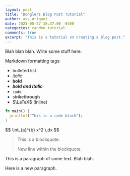 ```yaml
---
layout: post
title: "Donglers Blog Post Tutorial"
author: avs-origami
date: 2025-05-27 10:37:00 -0400
categories: random tutorial
comments: true
excerpt: "This is a tutorial on creating a blog post."
---
```


Blah blah blah. Write some stuff here.

Markdown formatting tags:
- bulleted list
- *italic*
- **bold**
- ***bold and italic***
- `code`
- ~~strikethrough~~
- $\LaTeX$ (inline)

```rust
fn main() {
  println!("This is a code block");
}
```

<div>$$
\int_{a}^{b} x^2 \,dx
$$</div>

> This is a blockquote.
>
> New line within the blockquote.

This is a paragraph of some text. Blah blah.

Here is a new paragraph.
